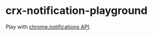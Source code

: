 # crx-notification-playground

Play with [chrome.notifications API][chrome.notification API].

[chrome.notification API]: https://developer.chrome.com/extensions/notifications
